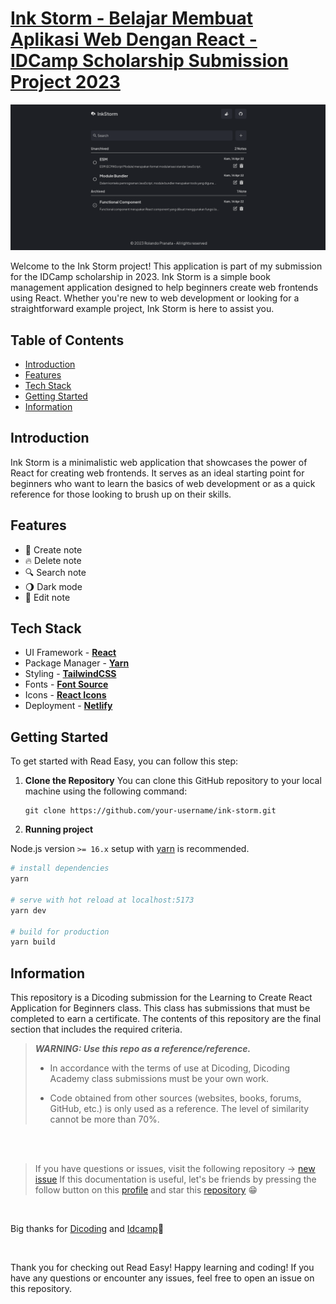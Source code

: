# [Ink Storm - Belajar Membuat Aplikasi Web Dengan React - IDCamp Scholarship Submission Project 2023](https://www.dicoding.com/academies/403/corridor)

[![Ink Storm Preview](public/ink-storm-preview.png)](https://ink-storm-idcamp.netlify.app/)

Welcome to the Ink Storm project! This application is part of my submission for the IDCamp scholarship in 2023. Ink Storm is a simple book management application designed to help beginners create web frontends using React. Whether you're new to web development or looking for a straightforward example project, Ink Storm is here to assist you.

## Table of Contents

- [Introduction](#introduction)
- [Features](#features)
- [Tech Stack](#tech-stack)
- [Getting Started](#getting-started)
- [Information](#information)

## Introduction

Ink Storm is a minimalistic web application that showcases the power of React for creating web frontends. It serves as an ideal starting point for beginners who want to learn the basics of web development or as a quick reference for those looking to brush up on their skills.

## Features

- 📘️ Create note
- 🔥️ Delete note
- 🔍️ Search note
- 🌖️ Dark mode
- 📝️ Edit note

## Tech Stack

- UI Framework - [**React**](https://reactjs.org/)
- Package Manager - [**Yarn**](https://yarnpkg.com/)
- Styling - [**TailwindCSS**](https://tailwindcss.com/)
- Fonts - [**Font Source**](https://fontsource.org/)
- Icons - [**React Icons**](https://react-icons.github.io/react-icons/)
- Deployment - [**Netlify**](https://www.netlify.com/)

## Getting Started

To get started with Read Easy, you can follow this step:

1. **Clone the Repository** You can clone this GitHub repository to your local machine using the following command:

   ```shell
   git clone https://github.com/your-username/ink-storm.git
   ```

2. **Running project**

Node.js version `>= 16.x` setup with [yarn](https://yarnpkg.com/) is recommended.

```bash
# install dependencies
yarn

# serve with hot reload at localhost:5173
yarn dev

# build for production
yarn build
```

## Information

This repository is a Dicoding submission for the Learning to Create React Application for Beginners class. This class has submissions that must be completed to earn a certificate. The contents of this repository are the final section that includes the required criteria.

> **_WARNING: Use this repo as a reference/reference._**
>
> - In accordance with the terms of use at Dicoding, Dicoding Academy class submissions must be your own work.
>
> - Code obtained from other sources (websites, books, forums, GitHub, etc.) is only used as a reference. The level of similarity cannot be more than 70%.

<br clear="both">
<br clear="both">

> If you have questions or issues, visit the following repository -> [new issue](https://github.com/rolandowebdev/ink-storm/issues/new)
> If this documentation is useful, let's be friends by pressing the follow button on this [profile](https://github.com/rolandowebdev) and star this [repository](https://github.com/rolandowebdev/ink-storm) 😁️

<br clear="both">

Big thanks for [Dicoding](https://www.dicoding.com/) and [Idcamp](https://idcamp.ioh.co.id/)🙌️

<br clear="both">

Thank you for checking out Read Easy! Happy learning and coding! If you have any questions or encounter any issues, feel free to open an issue on this repository.
